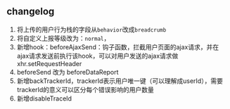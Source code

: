 ## changelog
1. 将上传的用户行为栈的字段从`behavior`改成`breadcrumb`
2. 将自定义上报等级改为：`normal`，
3. 新增hook：beforeAjaxSend：钩子函数，拦截用户页面的ajax请求，并在ajax请求发送前执行该hook，可以对用户发送的ajax请求做xhr.setRequestHeader
4. beforeSend 改为 beforeDataReport
5. 新增backTrackerId，trackerId表示用户唯一键（可以理解成userId），需要trackerId的意义可以区分每个错误影响的用户数量
6. 新增disableTraceId
